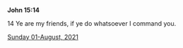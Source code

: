 **John 15:14**

14 Ye are my friends, if ye do whatsoever I command you.

[Sunday 01-August, 2021](https://t.me/s/daily_scripture)
